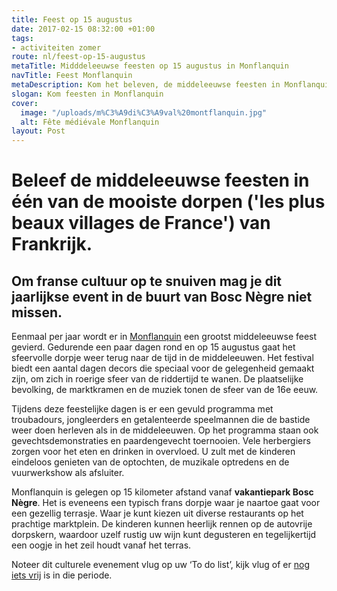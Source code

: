 ```yaml
---
title: Feest op 15 augustus
date: 2017-02-15 08:32:00 +01:00
tags:
- activiteiten zomer
route: nl/feest-op-15-augustus
metaTitle: Midddeleeuwse feesten op 15 augustus in Monflanquin
navTitle: Feest Monflanquin
metaDescription: Kom het beleven, de middeleeuwse feesten in Monflanquin  op 15 augustus
slogan: Kom feesten in Monflanquin
cover:
  image: "/uploads/m%C3%A9di%C3%A9val%20montflanquin.jpg"
  alt: Fête médiévale Monflanquin
layout: Post
---
```


# Beleef de middeleeuwse feesten in één van de mooiste dorpen ('les plus beaux villages de France') van Frankrijk.

## Om franse cultuur op te snuiven mag je dit jaarlijkse event in de buurt van **Bosc Nègre niet missen**.

Eenmaal per jaar wordt er in [Monflanquin](https://coeurdebastides.jimdo.com/) een grootst middeleeuwse feest gevierd. Gedurende een paar dagen rond en op 15 augustus gaat het sfeervolle dorpje weer terug naar de tijd in de middeleeuwen. Het festival biedt een aantal dagen decors die speciaal voor de gelegenheid gemaakt zijn, om zich in roerige sfeer van de riddertijd te wanen. De plaatselijke bevolking, de marktkramen en de muziek tonen de sfeer van de 16e eeuw.

Tijdens deze feestelijke dagen is er een gevuld programma met troubadours, jongleerders en getalenteerde speelmannen die de bastide weer doen herleven als in de middeleeuwen. Op het programma staan ook gevechtsdemonstraties en paardengevecht toernooien. Vele herbergiers zorgen voor het eten en drinken in overvloed. U zult met de kinderen eindeloos genieten van de optochten, de muzikale optredens en de vuurwerkshow als afsluiter.

Monflanquin is gelegen op 15 kilometer afstand vanaf **vakantiepark Bosc Nègre**. Het is eveneens een typisch frans dorpje waar je naartoe gaat voor een gezellig terrasje. Waar je kunt kiezen uit diverse restaurants op het prachtige marktplein. De kinderen kunnen heerlijk rennen op de autovrije dorpskern, waardoor uzelf rustig uw wijn kunt degusteren en tegelijkertijd een oogje in het zeil houdt vanaf het terras.

Noteer dit culturele evenement vlug op uw ‘To do list’, kijk vlug of er [nog iets vrij](https://boscnegrevacancesfr.premium.secureholiday.net/nl/14230/weekprices?_ga=1.199064047.1958865304.1484046152) is in die periode.
